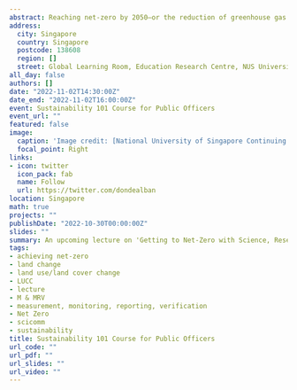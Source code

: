 ```yaml
---
abstract: Reaching net-zero by 2050—or the reduction of greenhouse gas emissions to as close to zero as possible, including the removal of any remaining emissions released into the atmosphere—is important to avert the worst impacts of climate change and preserve a liveable planet Earth. Countries and businesses will therefore need to take bold, decisive actions toward reducing emissions deeply and immediately, so that global emissions can decline to net-zero by 2050, thereby achieving the Paris Agreement goal of limiting global temperature increase to 1.5°C. In this session, we will learn about the importance of scientific research through collaborative partnerships between various stakeholders including government, business, academia, civil society, and local communities toward reaching net-zero. The session will highlight the pivotal role of the Agriculture, Forestry, and Other Land Use (AFOLU) sector, considered as both a major carbon source and carbon sink globally, in reaching net-zero emissions, with a specific focus on examples in Southeast Asia. 
address:
  city: Singapore
  country: Singapore
  postcode: 138608
  region: []
  street: Global Learning Room, Education Research Centre, NUS University Town
all_day: false
authors: []
date: "2022-11-02T14:30:00Z"
date_end: "2022-11-02T16:00:00Z"
event: Sustainability 101 Course for Public Officers   
event_url: ""
featured: false
image:
  caption: 'Image credit: [National University of Singapore Continuing Education](https://sustainability.nus.edu.sg/education/continuing/)'
  focal_point: Right
links:
- icon: twitter
  icon_pack: fab
  name: Follow
  url: https://twitter.com/dondealban
location: Singapore
math: true
projects: ""
publishDate: "2022-10-30T00:00:00Z"
slides: ""
summary: An upcoming lecture on 'Getting to Net-Zero with Science, Research, and Partnerships' for Singapore public officers, organised by [NUS CNCS](https://www.nus.edu.sg/cncs/), [NUS SCALE](https://scale.nus.edu.sg), and the [National Climate Change Secretariat](https://www.nccs.gov.sg).
tags:
- achieving net-zero
- land change
- land use/land cover change
- LUCC
- lecture
- M & MRV
- measurement, monitoring, reporting, verification
- Net Zero
- scicomm
- sustainability
title: Sustainability 101 Course for Public Officers
url_code: ""
url_pdf: ""
url_slides: ""
url_video: ""
---
```

